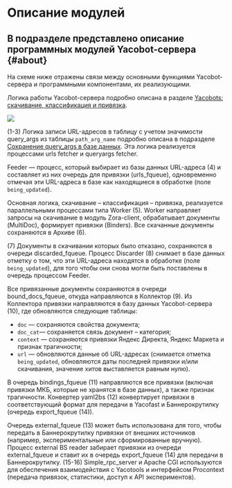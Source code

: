 # Описание модулей

## В подразделе представлено описание программных модулей Yacobot-сервера {#about}

На схеме ниже отражены связи между основными функциями Yacobot-сервера и программными компонентами, их реализующими.

Логика работы Yacobot-сервера подробно описана в разделе [Yacobots: скачивание, классификация и привязка](yacobots.md).

![](images/yacobot-modules.png)

(1-3) Логика записи URL-адресов в таблицу с учетом значимости query_args из таблицы `path_arg_name` подробно описана в подразделе [Сохранение query_args в базе данных](queryargs-database.md). Эта логика реализуется процессами urls fetcher и queryargs fetcher.

Feeder — процесс, который выбирает из базы данных URL-адреса (4) и составляет из них очередь для привязки (urls_fqueue), одновременно отмечая эти URL-адреса в базе как находящиеся в обработке (поле `being_updated`).

Основная логика, скачивание – классификация – привязка, реализуется параллельными процессами типа Worker (5). Worker направляет запросы на скачивание в модуль Zora-client, обрабатывает документы (MultiDoc), формирует привязки (Binders). Все скачанные документы сохраняются в Архиве (6).

(7) Документы в скачивании которых было отказано, сохраняются в очереди discarded_fqueue. Процесс Discarder (8) снимает в базе данных отметку о том, что эти URL-адреса находятся в обработке (поле `being_updated`), для того чтобы они снова могли быть поставлены в очередь процессом Feeder.

Все привязанные документы сохраняются в очереди bound_docs_fqueue, откуда направляются в Коллектор (9). Из Коллектора привязки направляются в базу данных Yacobot-сервера (10), где обновляются следующие таблицы:

* `doc` — сохраняются свойства документа;
* `doc_cat`— сохраняется связь документ – категория;
* `context` — сохраняются привязки Яндекс&nbsp;Директа, Яндекс&nbsp;Маркета и признак трагичности;
* `url` — обновляются данные об URL-адресах (снимается отметка `being_updated`, обновляются даты последней привязки и/или скачивания, значение хитов выставляется равным нулю).

В очередь bindings_fqueue (11) направляются все привязки (включая привязки МКБ, которые не хранятся в базе данных), а также признак трагичности. Конвертер yaml2bs (12) конвертирует привязки в соответствующий формат для передачи в Yacofast и Баннерокрутилку (очередь export_fqueue (14)).

Очередь external_fqueue (13) может быть использована для того, чтобы передать в Баннерокрутилку привязки от внешних источников (например, экспериментальные или сформированные вручную). Процесс external BS reader забирает привязки из очереди external_fqueue и ставит их в очередь export_fqueue (14) для передачи в Баннерокрутилку.
(15-16) Simple_rpc_server и Apache CGI используются для обеспечения взаимодействия с Yacotools и интерфейсом Procontext (передача привязок, статистики, доступ к API экспериментов).
